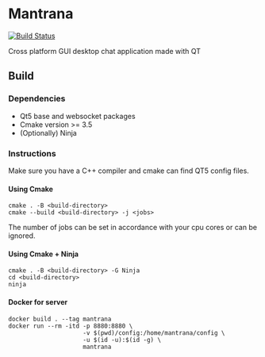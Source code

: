 # Mantrana
[![Build Status](https://app.travis-ci.com/jatindalal/mantrana.svg?branch=main)](https://travis-ci.com/jatindalal/mantrana)

Cross platform GUI desktop chat application made with QT

## Build

### Dependencies
* Qt5 base and websocket packages
* Cmake version >= 3.5
* (Optionally) Ninja

### Instructions

Make sure you have a C++ compiler and cmake can find QT5 config files.

#### Using Cmake
```
cmake . -B <build-directory>
cmake --build <build-directory> -j <jobs>
```

The number of jobs can be set in accordance with your cpu cores or can be ignored.

#### Using Cmake + Ninja
```
cmake . -B <build-directory> -G Ninja
cd <build-directory>
ninja
```

#### Docker for server

```
docker build . --tag mantrana
docker run --rm -itd -p 8880:8880 \
                     -v $(pwd)/config:/home/mantrana/config \
                     -u $(id -u):$(id -g) \
                     mantrana
```

